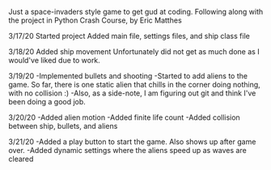Just a space-invaders style game to get gud at coding.  Following along with the
project in Python Crash Course, by Eric Matthes

3/17/20
    Started project
    Added main file, settings files, and ship class file

3/18/20
    Added ship movement
    Unfortunately did not get as much done as I would've liked due to work.

3/19/20
    -Implemented bullets and shooting
    -Started to add aliens to the game. So far, there is one static alien that
    chills in the corner doing nothing, with no collision :)
    -Also, as a side-note, I am figuring out git and think I've been doing a
    good job.

3/20/20
    -Added alien motion
    -Added finite life count
    -Added collision between ship, bullets, and aliens

3/21/20
    -Added a play button to start the game. Also shows up after game over.
    -Added dynamic settings where the aliens speed up as waves are cleared
    